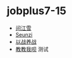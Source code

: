 # jobplus7-15

* [问江雪](https://github.com/zxspython)
* [Seunzi](https://github.com/Seunzi)
* [以战养战](https://github.com/ricksolaris)
* [教教我呗](https://githup.com/learningboys)
测试

